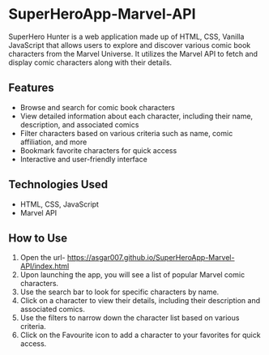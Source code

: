 # SuperHeroApp-Marvel-API
SuperHero Hunter is a web application made up of HTML, CSS, Vanilla JavaScript that allows users to explore and discover various comic book characters from the Marvel Universe. It utilizes the Marvel API to fetch and display comic characters along with their details.

## Features

- Browse and search for comic book characters
- View detailed information about each character, including their name, description, and associated comics
- Filter characters based on various criteria such as name, comic affiliation, and more
- Bookmark favorite characters for quick access
- Interactive and user-friendly interface

## Technologies Used
- HTML, CSS, JavaScript
- Marvel API

## How to Use
1. Open the url- https://asgar007.github.io/SuperHeroApp-Marvel-API/index.html
2. Upon launching the app, you will see a list of popular Marvel comic characters.
3. Use the search bar to look for specific characters by name.
4. Click on a character to view their details, including their description and associated comics.
5. Use the filters to narrow down the character list based on various criteria.
6. Click on the Favourite icon to add a character to your favorites for quick access.
